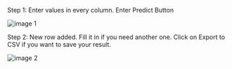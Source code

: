 Step 1: Enter values in every column. Enter Predict Button

![image 1](https://github.com/zoforous/Credit-Card-Fraud-Detection-System/assets/80640390/9e5bbf31-4a47-4874-a03a-64c1edb5e4e1)

Step 2: New row added. Fill it in if you need another one. Click on Export to CSV if you want to save your result.

![image 2](https://github.com/zoforous/Credit-Card-Fraud-Detection-System/assets/80640390/3e2725c8-3d43-498b-b287-d3692cd3a59f)

